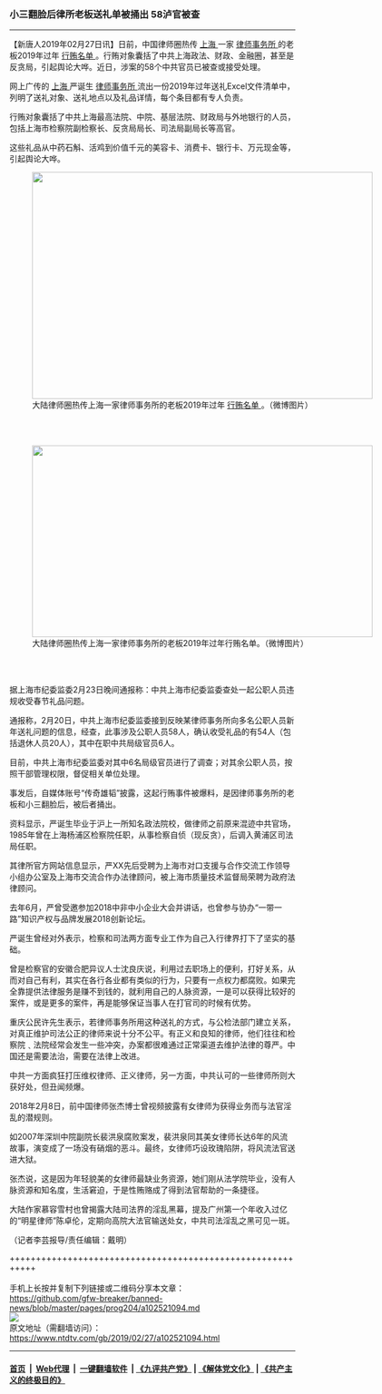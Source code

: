### 小三翻脸后律所老板送礼单被捅出 58泸官被查
------------------------

<div class="post_content">
 <p>
  【新唐人2019年02月27日讯】日前，中国律师圈热传
  <a href="https://www.ntdtv.com/gb/上海.htm">
   上海
  </a>
  一家
  <a href="https://www.ntdtv.com/gb/律师事务所.htm">
   律师事务所
  </a>
  的老板2019年过年
  <a href="https://www.ntdtv.com/gb/行贿名单.htm">
   行贿名单
  </a>
  。行贿对象囊括了中共上海政法、财政、金融圈，甚至是反贪局，引起舆论大哗。近日，涉案的58个中共官员已被查或接受处理。
 </p>
 <p>
  网上广传的
  <a href="https://www.ntdtv.com/gb/上海.htm">
   上海
  </a>
  严诞生
  <a href="https://www.ntdtv.com/gb/律师事务所.htm">
   律师事务所
  </a>
  流出一份2019年过年送礼Excel文件清单中，列明了送礼对象、送礼地点以及礼品详情，每个条目都有专人负责。
 </p>
 <p>
  行贿对象囊括了中共上海最高法院、中院、基层法院、财政局与外地银行的人员，包括上海市检察院副检察长、反贪局局长、司法局副局长等高官。
 </p>
 <p>
  这些礼品从中药石斛、活鸡到价值千元的美容卡、消费卡、银行卡、万元现金等，引起舆论大哗。
 </p>
 <figure class="wp-caption alignnone" id="attachment_102521102" style="width: 600px">
  <a href="https://www.ntdtv.com/assets/uploads/2019/02/11-4-600x400.jpg">
   <img alt="" class="size-medium wp-image-102521102" height="400" src="https://www.ntdtv.com/assets/uploads/2019/02/11-4-600x400-600x400.jpg" width="600"/>
  </a>
  <br/><figcaption class="wp-caption-text">
   大陆律师圈热传上海一家律师事务所的老板2019年过年
   <a href="https://www.ntdtv.com/gb/行贿名单.htm">
    行贿名单
   </a>
   。（微博图片）
  </figcaption><br/>
 </figure><br/>
 <figure class="wp-caption alignnone" id="attachment_102521097" style="width: 600px">
  <a href="https://www.ntdtv.com/assets/uploads/2019/02/2-31-600x554.jpg">
   <img alt="" class="size-medium wp-image-102521097" height="338" src="https://www.ntdtv.com/assets/uploads/2019/02/2-31-600x554-600x338.jpg" width="600"/>
  </a>
  <br/><figcaption class="wp-caption-text">
   大陆律师圈热传上海一家律师事务所的老板2019年过年行贿名单。（微博图片）
  </figcaption><br/>
 </figure><br/>
 <p>
  据上海市纪委监委2月23日晚间通报称：中共上海市纪委监委查处一起公职人员违规收受春节礼品问题。
 </p>
 <p>
  通报称，2月20日，中共上海市纪委监委接到反映某律师事务所向多名公职人员新年送礼问题的信息，经查，此事涉及公职人员58人，确认收受礼品的有54人（包括退休人员20人），其中在职中共局级官员6人。
 </p>
 <p>
  目前，中共上海市纪委监委对其中6名局级官员进行了调查；对其余公职人员，按照干部管理权限，督促相关单位处理。
 </p>
 <p>
  事发后，自媒体账号“传奇雄韬”披露，这起行贿事件被爆料，是因律师事务所的老板和小三翻脸后，被后者捅出。
 </p>
 <p>
  资料显示，严诞生毕业于沪上一所知名政法院校，做律师之前原来混迹中共官场，1985年曾在上海杨浦区检察院任职，从事检察自侦（现反贪），后调入黄浦区司法局任职。
 </p>
 <p>
  其律所官方网站信息显示，严XX先后受聘为上海市对口支援与合作交流工作领导小组办公室及上海市交流合作办法律顾问，被上海市质量技术监督局荣聘为政府法律顾问。
 </p>
 <p>
  去年6月，严曾受邀参加2018中非中小企业大会并讲话，也曾参与协办“一带一路”知识产权与品牌发展2018创新论坛。
 </p>
 <p>
  严诞生曾经对外表示，检察和司法两方面专业工作为自己入行律界打下了坚实的基础。
 </p>
 <p>
  曾是检察官的安徽合肥异议人士沈良庆说，利用过去职场上的便利，打好关系，从而对自己有利，其实在各行各业都有类似的行为，只要有一点权力都腐败。如果完全靠提供法律服务是赚不到钱的，就利用自己的人脉资源，一是可以获得比较好的案件，或是更多的案件，再是能够保证当事人在打官司的时候有优势。
 </p>
 <p>
  重庆公民许先生表示，若律师事务所用这种送礼的方式，与公检法部门建立关系，对真正维护司法公正的律师来说十分不公平。有正义和良知的律师，他们往往和检察院﹑法院经常会发生一些冲突，办案都很难通过正常渠道去维护法律的尊严。中国还是需要法治，需要在法律上改进。
 </p>
 <p>
  中共一方面疯狂打压维权律师、正义律师，另一方面，中共认可的一些律师所则大获好处，但丑闻频爆。
 </p>
 <p>
  2018年2月8日，前中国律师张杰博士曾视频披露有女律师为获得业务而与法官淫乱的潜规则。
 </p>
 <p>
  如2007年深圳中院副院长裴洪泉腐败案发，裴洪泉同其美女律师长达6年的风流故事，演变成了一场没有硝烟的恶斗。最终，女律师巧设玫瑰陷阱，将风流法官送进大狱。
 </p>
 <p>
  张杰说，这是因为年轻貌美的女律师最缺业务资源，她们刚从法学院毕业，没有人脉资源和知名度，生活窘迫，于是性贿赂成了得到法官帮助的一条捷径。
 </p>
 <p>
  大陆作家慕容雪村也曾揭露大陆司法界的淫乱黑幕，提及广州第一个年收入过亿的“明星律师”陈卓伦，定期向高院大法官输送处女，中共司法淫乱之黑可见一斑。
 </p>
 <p>
  （记者李芸报导/责任编辑：戴明）
 </p>
 <div class="single_ad">
 </div>
</div>

+++++++++++++++++++++++++++++++++++++++++++++++++++++++++++<br/><br/>
手机上长按并复制下列链接或二维码分享本文章：<br/>
https://github.com/gfw-breaker/banned-news/blob/master/pages/prog204/a102521094.md <br/>
<a href='https://github.com/gfw-breaker/banned-news/blob/master/pages/prog204/a102521094.md'><img src='https://github.com/gfw-breaker/banned-news/blob/master/pages/prog204/a102521094.md.png'/></a> <br/>
原文地址（需翻墙访问）：https://www.ntdtv.com/gb/2019/02/27/a102521094.html


------------------------
#### [首页](https://github.com/gfw-breaker/banned-news/blob/master/README.md) &nbsp;|&nbsp; [Web代理](https://github.com/labour-camp/helloworld) &nbsp;|&nbsp; [一键翻墙软件](https://github.com/gfw-breaker/nogfw/blob/master/README.md) &nbsp;| [《九评共产党》](https://github.com/gfw-breaker/9ping.md/blob/master/README.md#九评之一评共产党是什么) | [《解体党文化》](https://github.com/gfw-breaker/jtdwh.md/blob/master/README.md) | [《共产主义的终极目的》](https://github.com/gfw-breaker/gczydzjmd.md/blob/master/README.md)


